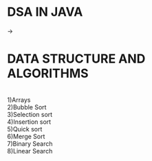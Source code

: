 # DSA IN JAVA
-> <h1>DATA STRUCTURE AND ALGORITHMS</h1>
<br>
1)Arrays<br>
2)Bubble Sort<br>
3)Selection sort <br>
4)Insertion sort <br>
5)Quick sort  <br>
6)Merge Sort <br>
7)Binary Search <br> 
8)Linear Search
